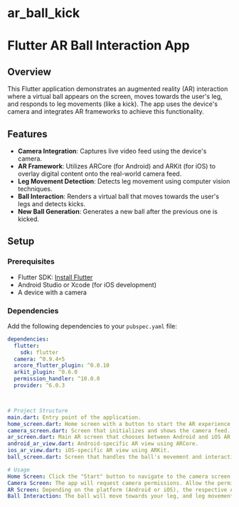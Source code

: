 # ar_ball_kick
# Flutter AR Ball Interaction App

## Overview

This Flutter application demonstrates an augmented reality (AR) interaction where a virtual ball appears on the screen, moves towards the user's leg, and responds to leg movements (like a kick). The app uses the device's camera and integrates AR frameworks to achieve this functionality.

## Features

- **Camera Integration**: Captures live video feed using the device's camera.
- **AR Framework**: Utilizes ARCore (for Android) and ARKit (for iOS) to overlay digital content onto the real-world camera feed.
- **Leg Movement Detection**: Detects leg movement using computer vision techniques.
- **Ball Interaction**: Renders a virtual ball that moves towards the user's legs and detects kicks.
- **New Ball Generation**: Generates a new ball after the previous one is kicked.

## Setup

### Prerequisites

- Flutter SDK: [Install Flutter](https://flutter.dev/docs/get-started/install)
- Android Studio or Xcode (for iOS development)
- A device with a camera

### Dependencies

Add the following dependencies to your `pubspec.yaml` file:

```yaml
dependencies:
  flutter:
    sdk: flutter
  camera: ^0.9.4+5
  arcore_flutter_plugin: ^0.0.10
  arkit_plugin: ^0.6.0
  permission_handler: ^10.0.0
  provider: ^6.0.3



# Project Structure
main.dart: Entry point of the application.
home_screen.dart: Home screen with a button to start the AR experience.
camera_screen.dart: Screen that initializes and shows the camera feed.
ar_screen.dart: Main AR screen that chooses between Android and iOS AR views.
android_ar_view.dart: Android-specific AR view using ARCore.
ios_ar_view.dart: iOS-specific AR view using ARKit.
ball_screen.dart: Screen that handles the ball's movement and interaction.

# Usage
Home Screen: Click the "Start" button to navigate to the camera screen.
Camera Screen: The app will request camera permissions. Allow the permission to see the live camera feed. Click the forward arrow button to move to the AR screen.
AR Screen: Depending on the platform (Android or iOS), the respective AR view will be displayed. Interact with the AR content by tapping on the screen to add the ball.
Ball Interaction: The ball will move towards your leg, and leg movement detection will take place. Reset detection using the provided button if needed.
